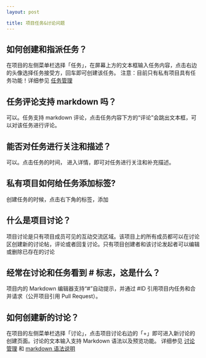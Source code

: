 ```yaml
---
layout: post

title: 项目任务&讨论问题
---
```


## 如何创建和指派任务？

在项目的左侧菜单栏选择「任务」，在屏幕上方的文本框输入任务内容，点击右边的头像选择任务接受方，回车即可创建该任务。
注意：目前只有私有项目具有任务功能！详细参见 [任务管理](/help/doc/project/task.html)

## 任务评论支持 markdown 吗？

可以。任务支持 markdown 评论，点击任务内容下方的“评论”会跳出文本框，可以对该任务进行评论。

##  能否对任务进行关注和描述？

可以。点击任务的时间， 进入详情，即可对任务进行关注和补充描述。


## 私有项目如何给任务添加标签?

创建任务的时候，点击右下角的标签，添加


## 什么是项目讨论？
项目讨论是只有项目成员可见的互动交流区域。该项目上的所有成员都可以在讨论区创建新的讨论帖，评论或者回复讨论。只有项目创建者和该讨论发起者可以编辑或删除已存在的讨论

## 经常在讨论和任务看到 # 标志，这是什么？

项目内的 Markdown 编辑器支持“#”自动提示，并通过 #ID 引用项目内任务和合并请求（公开项目引用 Pull Request）。

## 如何创建新的讨论？

在项目的左侧菜单栏选择「讨论」，点击项目讨论右边的「+」即可进入新讨论的创建页面。讨论的文本输入支持 Markdown 语法以及预览功能。
详细参见 [讨论管理](/help/doc/project/discuss.html)  和 [markdown 语法说明](/help/doc/project/markdown.html)


